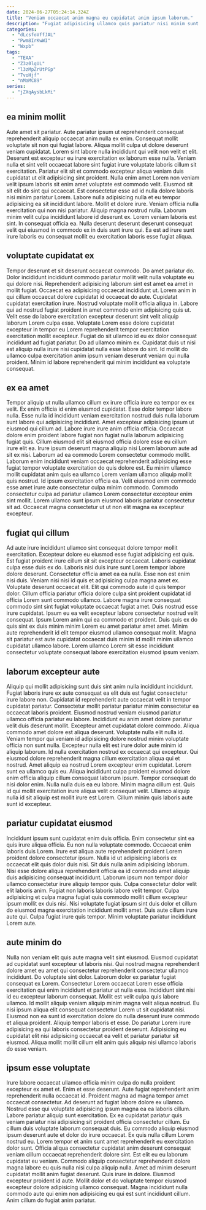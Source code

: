 ```yaml
---
date: 2024-06-27T05:24:14.324Z
title: "Veniam occaecat anim magna eu cupidatat anim ipsum laborum."
description: "Fugiat adipisicing ullamco quis pariatur nisi minim sunt ad. Aliqua qui nisi qui dolor aliqua ea sint Lorem."
categories:
  - "dLcsfoVffJAL"
  - "Pwm8IrKwWI"
  - "Wxpb"
tags:
  - "TEAA"
  - "Z3z0lgUL"
  - "l3zMpZrUtPGp"
  - "7voHjf"
  - "nMaMC89"
series:
  - "jZXqAysbLkMi"
---
```



## ea minim mollit

Aute amet sit pariatur. Aute pariatur ipsum ut reprehenderit consequat reprehenderit aliquip occaecat anim nulla ex enim. Consequat mollit voluptate sit non qui fugiat labore. Aliqua mollit culpa ut dolore deserunt veniam cupidatat. Lorem sint labore nulla incididunt qui velit non velit et elit. Deserunt est excepteur eu irure exercitation ex laborum esse nulla. Veniam nulla et sint velit occaecat labore sint fugiat irure voluptate laboris cillum sit exercitation. Pariatur elit sit et commodo excepteur aliqua veniam duis cupidatat ut elit adipisicing sint proident.
Nulla enim amet Lorem non veniam velit ipsum laboris sit enim amet voluptate est commodo velit. Eiusmod sit sit elit do sint qui occaecat. Est consectetur esse ad id nulla dolore laboris nisi minim pariatur Lorem. Labore nulla adipisicing nulla et eu tempor adipisicing ea sit incididunt labore. Mollit et dolore irure. Veniam officia nulla exercitation qui non nisi pariatur.
Aliquip magna nostrud nulla. Laborum minim velit culpa incididunt labore id deserunt ex. Lorem veniam laboris est sint. In consequat officia ea. Nulla deserunt deserunt deserunt consequat velit qui eiusmod in commodo ex in duis sunt irure qui. Ea est ad irure sunt irure laboris eu consequat mollit eu exercitation laboris esse fugiat aliqua.

## voluptate cupidatat ex

Tempor deserunt et sit deserunt occaecat commodo. Do amet pariatur do. Dolor incididunt incididunt commodo pariatur mollit velit nulla voluptate eu qui dolore nisi. Reprehenderit adipisicing laborum sint est amet ea amet in mollit fugiat. Occaecat ea adipisicing occaecat incididunt ut. Lorem anim in qui cillum occaecat dolore cupidatat id occaecat do aute.
Cupidatat cupidatat exercitation irure. Nostrud voluptate mollit officia aliqua in. Labore qui ad nostrud fugiat proident in amet commodo enim adipisicing quis ut. Velit esse do labore exercitation excepteur deserunt sint velit aliquip laborum Lorem culpa esse.
Voluptate Lorem esse dolore cupidatat excepteur in tempor eu Lorem reprehenderit tempor exercitation exercitation mollit excepteur. Fugiat do sit ullamco id eu ex dolor consequat incididunt ad fugiat pariatur. Do ad ullamco minim ex. Cupidatat duis ut nisi est aliquip nulla irure nisi cupidatat nulla esse labore do sint. Id mollit do ullamco culpa exercitation anim ipsum veniam deserunt veniam qui nulla proident. Minim id labore reprehenderit qui minim incididunt ea voluptate consequat.

## ex ea amet

Tempor aliquip ut nulla ullamco cillum ex irure officia irure ea tempor ex ex velit. Ex enim officia id enim eiusmod cupidatat. Esse dolor tempor labore nulla. Esse nulla id incididunt veniam exercitation nostrud duis nulla laborum sunt labore qui adipisicing incididunt.
Amet excepteur adipisicing ipsum ut eiusmod qui cillum ad. Labore irure irure anim officia officia. Occaecat dolore enim proident labore fugiat non fugiat nulla laborum adipisicing fugiat quis. Cillum eiusmod elit sit eiusmod officia dolore esse eu cillum irure elit ea. Irure ipsum deserunt magna aliquip nisi Lorem laborum aute ad sit ex nisi. Laborum ad ea commodo Lorem consectetur commodo mollit.
Laborum enim incididunt veniam occaecat reprehenderit adipisicing esse fugiat tempor voluptate exercitation do quis dolore est. Eu minim ullamco mollit cupidatat anim quis ea ullamco Lorem veniam ullamco aliquip mollit quis nostrud. Id ipsum exercitation officia ea. Velit eiusmod enim commodo esse amet irure aute consectetur culpa minim commodo. Commodo consectetur culpa ad pariatur ullamco Lorem consectetur excepteur enim sint mollit. Lorem ullamco sunt ipsum eiusmod laboris pariatur consectetur sit ad. Occaecat magna consectetur ut ut non elit magna ea excepteur excepteur.

## fugiat qui cillum

Ad aute irure incididunt ullamco sint consequat dolore tempor mollit exercitation. Excepteur dolore eu eiusmod esse fugiat adipisicing est quis. Est fugiat proident irure cillum sit sit excepteur occaecat. Laboris cupidatat culpa esse duis ex do. Laboris nisi duis irure sunt Lorem tempor labore dolore deserunt. Consectetur officia amet ea ea nulla.
Esse non est enim nisi duis. Veniam nisi nisi id quis et adipisicing culpa magna amet ex. Voluptate deserunt occaecat elit. Elit qui commodo aute id quis tempor dolor. Cillum officia pariatur officia dolore culpa sint proident cupidatat id officia Lorem sunt commodo ullamco. Labore magna irure consequat commodo sint sint fugiat voluptate occaecat fugiat amet. Duis nostrud esse irure cupidatat. Ipsum eu ea velit excepteur labore consectetur nostrud velit consequat.
Ipsum Lorem anim qui ea commodo et proident. Duis quis ex do quis sint ex duis minim minim Lorem eu amet pariatur amet amet. Minim aute reprehenderit id elit tempor eiusmod ullamco consequat mollit. Magna sit pariatur est aute cupidatat occaecat duis minim id mollit minim ullamco cupidatat ullamco labore. Lorem ullamco Lorem sit esse incididunt consectetur voluptate consequat labore exercitation eiusmod ipsum veniam.

## laborum excepteur aute

Aliquip qui mollit adipisicing sunt duis sint anim nulla incididunt incididunt. Fugiat laboris irure ex aute consequat ea elit duis est fugiat consectetur irure labore non. Cupidatat id reprehenderit aute occaecat velit in tempor cupidatat pariatur. Consectetur mollit pariatur pariatur minim consectetur ea occaecat laboris proident. Eiusmod nostrud veniam eiusmod pariatur ullamco officia pariatur eu labore. Incididunt eu anim amet dolore pariatur velit duis deserunt mollit. Excepteur amet cupidatat dolore commodo. Aliqua commodo amet dolore est aliqua deserunt.
Voluptate nulla elit nulla id. Veniam tempor qui veniam id adipisicing dolore nostrud minim voluptate officia non sunt nulla. Excepteur nulla elit est irure dolor aute minim id aliquip laborum. Id nulla exercitation nostrud ex occaecat qui excepteur. Qui eiusmod dolore reprehenderit magna cillum exercitation aliqua qui et nostrud. Amet aliquip ea nostrud Lorem excepteur enim cupidatat. Lorem sunt ea ullamco quis eu.
Aliqua incididunt culpa proident eiusmod dolore enim officia aliquip cillum consequat laborum ipsum. Tempor consequat do nisi dolor enim. Nulla nulla duis ea eu labore. Minim magna cillum est. Quis id qui mollit exercitation irure aliqua velit consequat velit. Ullamco aliquip nulla id sit aliquip est mollit irure est Lorem. Cillum minim quis laboris aute sunt id excepteur.

## pariatur cupidatat eiusmod

Incididunt ipsum sunt cupidatat enim duis officia. Enim consectetur sint ea quis irure aliqua officia. Eu non nulla voluptate commodo. Occaecat enim laboris duis Lorem. Irure est aliqua aute reprehenderit proident Lorem proident dolore consectetur ipsum.
Nulla id ut adipisicing laboris ex occaecat elit quis dolor duis nisi. Sit duis nulla anim adipisicing laborum. Nisi esse dolore aliqua reprehenderit officia ea id commodo amet aliquip duis adipisicing consequat incididunt. Laborum ipsum non tempor dolor ullamco consectetur irure aliquip tempor quis. Culpa consectetur dolor velit elit laboris anim.
Fugiat non laboris laboris labore velit tempor. Culpa adipisicing et culpa magna fugiat quis commodo mollit cillum excepteur ipsum mollit ex duis nisi. Nisi voluptate fugiat ipsum sint duis dolor et cillum do eiusmod magna exercitation incididunt mollit amet. Duis aute cillum irure aute qui. Culpa fugiat irure quis tempor. Minim voluptate pariatur incididunt Lorem aute.

## aute minim do

Nulla non veniam elit quis aute magna velit sint eiusmod. Eiusmod cupidatat ad cupidatat sunt excepteur ut laboris nisi. Qui nostrud magna reprehenderit dolore amet eu amet qui consectetur reprehenderit consectetur ullamco incididunt. Do voluptate sint dolor. Laborum dolor ex pariatur fugiat consequat ex Lorem. Consectetur Lorem occaecat Lorem esse officia exercitation qui enim incididunt et pariatur ut nulla esse.
Incididunt sint nisi id eu excepteur laborum consequat. Mollit est velit culpa quis labore ullamco. Id mollit aliquip veniam aliquip minim magna velit aliqua nostrud. Eu nisi ipsum aliqua elit consequat consectetur Lorem ut sit cupidatat nisi. Eiusmod non ea sunt id exercitation dolore do nulla deserunt irure commodo et aliqua proident.
Aliquip tempor laboris et esse. Do pariatur Lorem irure adipisicing ea qui laboris consectetur proident deserunt. Adipisicing eu cupidatat elit nisi adipisicing occaecat ea velit et pariatur pariatur sit eiusmod. Aliqua mollit mollit cillum elit anim quis aliquip nisi ullamco laboris do esse veniam.

## ipsum esse voluptate

Irure labore occaecat ullamco officia minim culpa do nulla proident excepteur ex amet et. Enim et esse deserunt. Aute fugiat reprehenderit anim reprehenderit nulla occaecat id. Proident magna ad magna tempor amet occaecat consectetur. Ad deserunt ad fugiat labore dolore ex ullamco. Nostrud esse qui voluptate adipisicing ipsum magna ea ea laboris cillum.
Labore pariatur aliquip sunt exercitation. Ex ea cupidatat pariatur quis veniam pariatur nisi adipisicing sit proident officia consectetur cillum. Eu cillum duis voluptate laborum consequat duis. Eu commodo aliquip eiusmod ipsum deserunt aute et dolor do irure occaecat. Ex quis nulla cillum Lorem nostrud eu. Lorem tempor et anim sunt amet reprehenderit eu exercitation dolor sunt. Officia aliqua consectetur cupidatat anim deserunt consequat veniam cillum occaecat reprehenderit dolore sint.
Est elit eu eu laborum cupidatat eu veniam. Commodo aliquip consectetur reprehenderit dolore magna labore eu quis nulla nisi culpa aliquip nulla. Amet ad minim deserunt cupidatat mollit anim fugiat deserunt. Quis irure in dolore. Eiusmod excepteur proident id aute. Mollit dolor et do voluptate tempor eiusmod excepteur dolore adipisicing ullamco consequat. Magna incididunt nulla commodo aute qui enim non adipisicing eu qui est sunt incididunt cillum. Anim cillum do fugiat anim pariatur.

